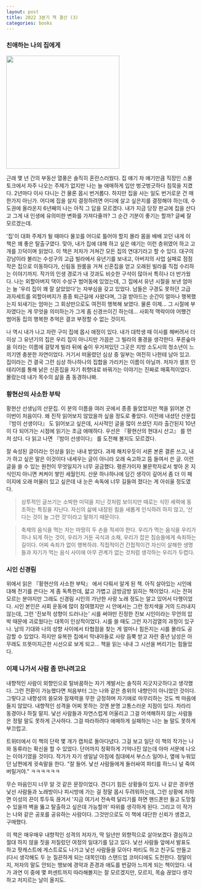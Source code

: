 ```yaml
---
layout: post
title: 2022 3분기 책 결산 (3)
categories: books
---
```


### 친애하는 나의 집에게
<img src="{{ site.baseurl }}/thumbnails/221013_books/친애하는나의집에게.jpeg" width="300" />

근래 몇 년 간의 부동산 열풍은 솔직히 혼란스러웠다. 집 얘기 차 얘기만큼 직장인 스몰 토크에서 자주 나오는 주제가 없지만 나는 늘 애매하게 입만 벙긋벙긋하다 침묵을 지켰다. 2년마다 이사 다니는 건 물론 몹시 번거롭다. 하지만 집을 사는 일도 번거로운 건 매한가지 아닌가. 어디에 집을 살지 결정하려면 어디에 살고 싶은지를 결정해야 하는데, 수도권에 올라온지 6년째의 나는 아직 그 답을 모르겠다. 내가 지금 당장 판교에 집을 산다고 그게 내 인생에 유의미한 변화를 가져다줄까? 그 순간 기분이 좋기는 할까? 글쎄 잘 모르겠는데. 

'집'이 대화 주제가 될 때마다 물꼬를 어디로 틀어야 할지 몰라 몸을 배배 꼬던 내게 이 책은 꽤 좋은 탈출구였다. 맞아, 내가 집에 대해 하고 싶은 얘기는 이런 층위였어 하고 고개를 끄덕이며 읽었다. 이 책은 저자가 거쳐간 모든 집의 연대기라고 할 수 있다. 대구의 강남이라 불리는 수성구의 고급 빌라에서 유년기를 보내고, 아버지의 사업 실패로 점점 작은 집으로 이동하다가, 신림동 원룸을 거쳐 신혼집을 얻고 오래된 빌라를 직접 수리하는 이야기까지. 작가의 인생 경로가 내 것과도 비슷한 구석이 많아서 특히나 더 반가웠다. 나는 외할아버지 댁이 수성구 범어동에 있었는데, 그 집에서 유년 시절을 보낸 엄마는 늘 '우리 집이 꽤 잘 살았었다'는 자부심을 갖고 있었다. 남들은 구경도 못하던 고급 과자세트를 외할아버지가 종종 퇴근길에 사왔다며, 그걸 받아드는 순간이 얼마나 행복했는지 되새기는 엄마는 그 회상만으로도 여전히 행복해 보였다. 물론 이제...  그 시절에 부자였다는 게 무엇을 의미하는가 그게 좀 신경쓰이긴 하는데... 사회적 맥락이야 어쨌건 범어동 집의 행복한 추억은 결코 부정할 수 없는 것이지. 

나 역시 내가 나고 자란 구미 집에 몹시 애정이 있다. 내가 대학생 때 이사를 해버려서 더 이상 그 유년기의 집은 우리 집이 아니지만 가끔은 그 빌라의 풍경을 생각한다. 푸른숲마을 이라는 이름에 걸맞게 빌라 뒤에 숲이 우거져있던 그곳은 지방 소도시의 청소년이 느끼기엔 충분한 자연이었다. 거기서 떠올렸던 심상 중 일부는 여전히 나한테 남아 있고. 집이라는 건 결국 그런 심상 하나하나의 집합을 가리키는 이름이 아닐까. 저자가 셀프 인테리어를 통해 낡은 신혼집을 자기 취향대로 바꿔가는 이야기는 진짜로 매혹적이었다. 몰랐는데 내가 목수의 삶을 좀 동경하나봐.


### 황현산의 사소한 부탁

황현산 선생님의 산문집. 이 분의 이름을 여러 곳에서 종종 들었었지만 책을 읽어본 건 이번이 처음이다. 왜 진작 읽어보지 않았을까 싶을 정도로 좋았다. 이전에 내셨던 산문집 『밤이 선생이다』 도 읽어보고 싶은데, 시사적인 글을 많이 쓰셨던 지라 출간된지 10년이 다 되어가는 시점에 읽기는 조금 애매하다. 우선은 『황현산의 현대시 산고』 를 먼저 샀다. 다 읽고 나면 『밤이 선생이다』 를 도전해 볼지도 모르겠다.

잘 숙성된 글이라는 인상을 읽는 내내 받았다. 과제 해치우듯이 서론 본론 결론 쓰고, 내가 하고 싶은 말은 이것이다 내세우는 글이 아니라 오래 숙고하고 뜸 들여서 쓴 글. 이런 글을 쓸 수 있는 원천이 무엇일지가 너무 궁금했다. 평론가이자 불문학자로서 쌓아 온 지식인지 아니면 켜켜이 쌓인 세월인지. 산문 하나하나에 담긴 생각이 깊어서 좀 더 이 페이지에 오래 머물러 있고 싶은데 내 눈은 속독에 너무 길들여 졌다는 게 아쉬울 정도였다. 

> 상투적인 글쓰기는 소박한 미덕을 지닌 것처럼 보이지만 때로는 식민 세력에 동조하는 특징을 지닌다. 자신의 삶에 내장된 힘을 새롭게 인식하려 하지 않고, ‘산다는 것이 늘 그런 것’이라고 말하기 때문이다.

> 축제의 음식을 먹는 자는 마땅히 두 손을 적셔야 한다. 우리가 먹는 음식을 우리가 하나 되게 하는 것이, 우리가 거둔 곡식과 소채, 우리가 잡은 짐승들에게 속죄하는 길이다. 어찌 속죄가 없이 행복하랴. 직접적이건 간접적이건 자신이 살해한 생명들과 자기가 먹는 음식 사이에 아무 관계가 없는 것처럼 생각하는 우리가 두렵다.


### 시인 신경림

위에서 읽은 『황현산의 사소한 부탁』 에서 다뤄서 알게 된 책. 아직 살아있는 시인에 대해 전기를 쓴다는 게 좀 독특한데, 얇고 가볍고 금방금방 읽히는 책이었다. 시는 전혀 모르는 분야지만 그래도 신경림 시인의 가난한 사랑 노래 정도는 알고 있어서 다행이었다. 시인 본인은 사회 운동에 많이 참여했지만 시 안에서는 그런 정치색을 거의 드러내지 않는데, 그런 '진보적 성향이 드러나는' 시를 써야만 진정한 진보 시인이라는 무언의 압박 때문에 괴로웠다는 대목이 인상적이었다. 시를 쓸 때도 그런 자기검열의 과정이 있구나. 남의 기대와 나의 성향 사이에서 타협점을 찾는 게 얼마나 힘든지는 시를 몰라도 공감할 수 있었다. 하지만 유복한 집에서 막내아들로 사랑 듬뿍 받고 자란 중년 남성은 아무래도 뜨뜻미지근한 시선으로 보게 되고... 책을 읽는 내내 그 시선을 버리기는 힘들었다. 

### 이제 나가서 사람 좀 만나려고요

내향적인 사람이 외향인으로 탈바꿈하는 자기 계발서는 솔직히 지긋지긋하다고 생각했다. 그런 전환이 가능했다면 처음부터 그는 나와 같은 층위의 내향인이 아니었던 것이다. 그렇다고 내향성의 쓸모와 잠재력을 무한 긍정하며 자기애로 마무리하는 것도 썩 마음에 들지 않았다. 내향적인 성격을 어찌 못하는 것엔 분명 고통스러운 지점이 있다. 차라리 동경이나 하질 말지. 낯선 사람들과 자연스럽게 어울리고 그걸 어색해하지 않는 사람들은 정말 말도 못하게 근사하다. 그걸 따라하려다 애매하게 실패하는 나는 늘 말도 못하게 부끄럽고.

트위터에서 이 책의 단락 몇 개가 캡처로 돌아다녔다. 그걸 보고 일단 이 책의 작가는 나와 동류라는 확신을 할 수 있었다. 단어까지 정확하게 기억나진 않는데 아마 서문에 나오는 이야기였을 것이다. 작가가 자기 생일날 아침에 침대에서 부스스 일어나, 옆에 누워있던 남편에게 귓속말을 한다. "잘 들어. 낯선 사람들에게 둘러싸여 파티를 하느니 널 죽여버릴거야." ㅋㅋㅋㅋㅋㅋ

무슨 마음인지 너무 알 것 같은 문장이었다. 견디기 힘든 상황들이 있지. 나 같은 경우엔 낯선 사람들과 노래방이나 피시방에 가는 걸 정말 몹시 두려워하는데, 그런 상황에 처하면 이성의 끈이 투두둑 끊겨서 '지금 여기서 전속력 달리기를 하면 핸드폰만 들고 도망칠 수 있을까 벽을 뚫고 탈출하고 싶은데 가능할까' 따위를 생각하게 된다. 그리고 이 작가는 나와 같은 공포를 공유하는 사람이다. 그것만으로도 이 책에 대단한 신뢰가 생겼고, 구매했다.

이 책은 매우매우 내향적인 성격의 저자가, 딱 일년만 외향적으로 살아보겠다 결심하고 절대 하지 않을 짓을 저질렀던 여정의 일대기를 담고 있다. 낯선 사람들 앞에서 발표도 하고 팟캐스트에 게스트로도 나가고 낯선 사람들을 모아다 파티도 하고 친구도 만들고 (다시 생각해도 두 눈 질끈하게 되는 대목인데) 스탠드업 코미디에도 도전한다. 정말이지, 저자의 말도 안되는 행보에 경악과 존경과 애도를 번갈아 느끼게 되는 책이었다. 내가 과연 이 중에 몇 퍼센트까지 따라해볼지는 잘 모르겠지만, 모르지, 목숨 끊었다 생각하고 저지르는 날이 올지도. 
